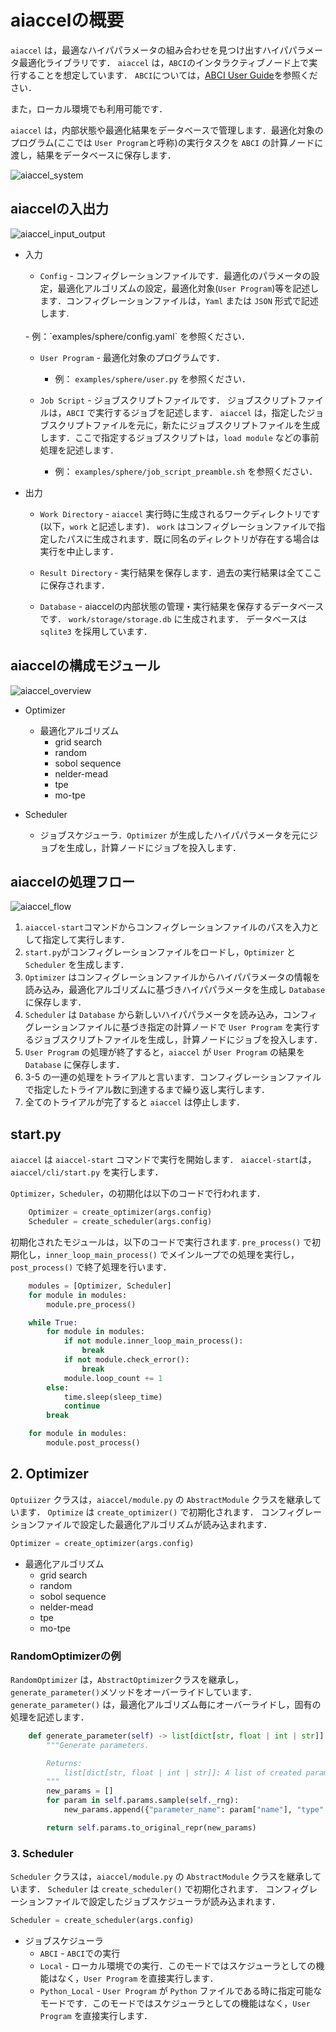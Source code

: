 # aiaccelの概要
`aiaccel` は，最適なハイパパラメータの組み合わせを見つけ出すハイパパラメータ最適化ライブラリです．
`aiaccel` は，`ABCI`のインタラクティブノード上で実行することを想定しています．
`ABCI`については，[ABCI User Guide](https://docs.abci.ai/ja/)を参照ください．

また，ローカル環境でも利用可能です．

`aiaccel` は，内部状態や最適化結果をデータベースで管理します．最適化対象のプログラム(ここでは `User Program`と呼称)の実行タスクを `ABCI` の計算ノードに渡し，結果をデータベースに保存します．

![aiaccel_system](images/aiaccel_system.png)

## aiaccelの入出力

![aiaccel_input_output](images/aiaccel_input_output.png)

- 入力
  - `Config` - コンフィグレーションファイルです．最適化のパラメータの設定，最適化アルゴリズムの設定，最適化対象(`User Program`)等を記述します．コンフィグレーションファイルは，`Yaml` または `JSON` 形式で記述します.
  <br>
    - 例：`examples/sphere/config.yaml` を参照ください．

  - `User Program` - 最適化対象のプログラムです．<br>
    - 例： `examples/sphere/user.py` を参照ください．

  - `Job Script` - ジョブスクリプトファイルです．
  ジョブスクリプトファイルは，`ABCI` で実行するジョブを記述します．
  `aiaccel` は，指定したジョブスクリプトファイルを元に，新たにジョブスクリプトファイルを生成します．ここで指定するジョブスクリプトは，`load module` などの事前処理を記述します．
    - 例： `examples/sphere/job_script_preamble.sh` を参照ください．


- 出力
  - `Work Directory` - `aiaccel` 実行時に生成されるワークディレクトリです(以下，`work` と記述します)．
  `work` はコンフィグレーションファイルで指定したパスに生成されます．既に同名のディレクトリが存在する場合は実行を中止します．

  - `Result Directory` - 実行結果を保存します．過去の実行結果は全てここに保存されます．

  - `Database` - aiaccelの内部状態の管理・実行結果を保存するデータベースです．
  `work/storage/storage.db` に生成されます．
  データベースは `sqlite3` を採用しています．


## aiaccelの構成モジュール

![aiaccel_overview](images/aiaccel_modules.png)

- Optimizer
  - 最適化アルゴリズム
    - grid search
    - random
    - sobol sequence
    - nelder-mead
    - tpe
    - mo-tpe

- Scheduler
  - ジョブスケジューラ．`Optimizer` が生成したハイパパラメータを元にジョブを生成し，計算ノードにジョブを投入します．



## aiaccelの処理フロー

![aiaccel_flow](images/aiaccel_flow.png)

1. `aiaccel-start`コマンドからコンフィグレーションファイルのパスを入力として指定して実行します．
2. `start.py`がコンフィグレーションファイルをロードし，`Optimizer` と `Scheduler` を生成します．
3. `Optimizer` はコンフィグレーションファイルからハイパパラメータの情報を読み込み，最適化アルゴリズムに基づきハイパパラメータを生成し `Database` に保存します．
4. `Scheduler` は `Database` から新しいハイパパラメータを読み込み，コンフィグレーションファイルに基づき指定の計算ノードで `User Program` を実行するジョブスクリプトファイルを生成し，計算ノードにジョブを投入します．
5. `User Program` の処理が終了すると，`aiaccel` が `User Program` の結果を `Database` に保存します．
6. 3-5 の一連の処理をトライアルと言います．コンフィグレーションファイルで指定したトライアル数に到達するまで繰り返し実行します．
7. 全てのトライアルが完了すると `aiaccel` は停止します．



## start.py

`aiaccel` は `aiaccel-start` コマンドで実行を開始します． `aiaccel-start`は，`aiaccel/cli/start.py` を実行します．


`Optimizer`，`Scheduler`，の初期化は以下のコードで行われます．

```python
    Optimizer = create_optimizer(args.config)
    Scheduler = create_scheduler(args.config)
```

初期化されたモジュールは，以下のコードで実行されます.
`pre_process()` で初期化し，`inner_loop_main_process()` でメインループでの処理を実行し，`post_process()` で終了処理を行います．

```python
    modules = [Optimizer, Scheduler]
    for module in modules:
        module.pre_process()

    while True:
        for module in modules:
            if not module.inner_loop_main_process():
                break
            if not module.check_error():
                break
            module.loop_count += 1
        else:
            time.sleep(sleep_time)
            continue
        break

    for module in modules:
        module.post_process()
```


## 2. Optimizer
`Optuiizer` クラスは，`aiaccel/module.py` の `AbstractModule` クラスを継承しています．
`Optimize` は `create_optimizer()` で初期化されます．
コンフィグレーションファイルで設定した最適化アルゴリズムが読み込まれます．

```python
Optimizer = create_optimizer(args.config)
```
- 最適化アルゴリズム
    - grid search
    - random
    - sobol sequence
    - nelder-mead
    - tpe
    - mo-tpe

### RandomOptimizerの例

`RandomOptimizer` は，`AbstractOptimizer`クラスを継承し，`generate_parameter()`メソッドをオーバーライドしています．
`generate_parameter()` は，最適化アルゴリズム毎にオーバーライドし，固有の処理を記述します．

```python
    def generate_parameter(self) -> list[dict[str, float | int | str]]:
        """Generate parameters.

        Returns:
            list[dict[str, float | int | str]]: A list of created parameters.
        """
        new_params = []
        for param in self.params.sample(self._rng):
            new_params.append({"parameter_name": param["name"], "type": param["type"], "value": param["value"]})

        return self.params.to_original_repr(new_params)
```


### 3. Scheduler

`Scheduler` クラスは，`aiaccel/module.py` の `AbstractModule` クラスを継承しています．
`Scheduler` は `create_scheduler()` で初期化されます．
コンフィグレーションファイルで設定したジョブスケジューラが読み込まれます．

```python
Scheduler = create_scheduler(args.config)
```

- ジョブスケジューラ
    - `ABCI` - `ABCI`での実行
    - `Local` - ローカル環境での実行．このモードではスケジューラとしての機能はなく，`User Program` を直接実行します．
    - `Python_Local` - `User Program` が `Python` ファイルである時に指定可能なモードです．このモードではスケジューラとしての機能はなく，`User Program` を直接実行します．

